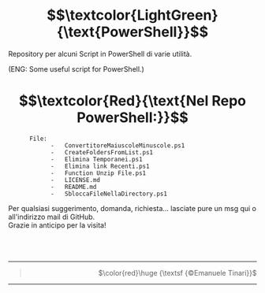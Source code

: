 # $$\textcolor{LightGreen}{\text{PowerShell}}$$

Repository per alcuni Script in PowerShell di varie utilità.

(ENG: Some useful script for PowerShell.)

# $$\textcolor{Red}{\text{Nel Repo PowerShell:}}$$ ###

          File:
                -   ConvertitoreMaiuscoleMinuscole.ps1
                -   CreateFoldersFromList.ps1
                -   Elimina Temporanei.ps1
                -   Elimina link Recenti.ps1
                -   Function Unzip File.ps1
                -   LICENSE.md
                -   README.md
                -   SbloccaFileNellaDirectory.ps1


Per qualsiasi suggerimento, domanda, richiesta... lasciate pure un msg qui o all'indirizzo mail di GitHub.<br/>
Grazie in anticipo per la visita!
<br>
<br>
<br>
<br>

***

> <p align="right"> $\color{red}\huge {\textsf {©Emanuele Tinari}}$ </p>

***
